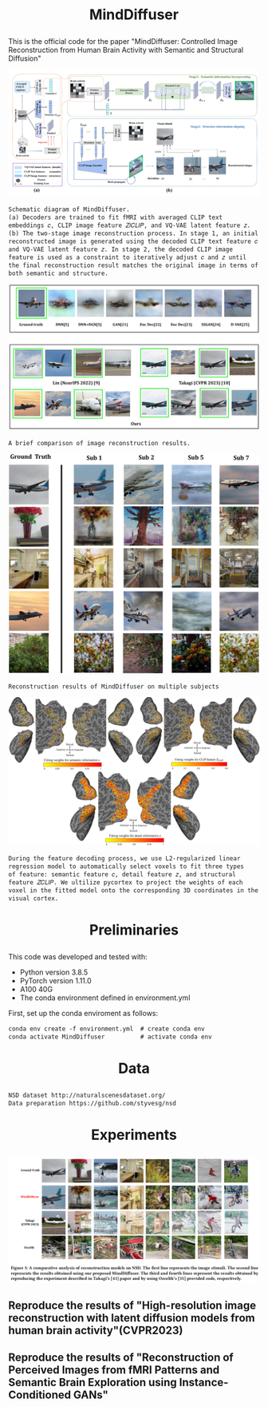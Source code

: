# <p align="center">  MindDiffuser  </p> 
This is the official code for the paper "MindDiffuser: Controlled Image Reconstruction from Human Brain Activity with Semantic and Structural Diffusion"<br>

![](https://github.com/ReedOnePeck/MindDiffuser/blob/main/Images/overview.png)<br>

    Schematic diagram of MindDiffuser. 
    (a) Decoders are trained to fit fMRI with averaged CLIP text embeddings 𝑐, CLIP image feature 𝑍𝑖𝐶𝐿𝐼𝑃, and VQ-VAE latent feature 𝑧.
    (b) The two-stage image reconstruction process. In stage 1, an initial reconstructed image is generated using the decoded CLIP text feature 𝑐 and VQ-VAE latent feature 𝑧. In stage 2, the decoded CLIP image feature is used as a constraint to iteratively adjust 𝑐 and 𝑧 until the final reconstruction result matches the original image in terms of both semantic and structure.
![](https://github.com/ReedOnePeck/MindDiffuser/blob/main/Images/plane_00.png)<br>

    A brief comparison of image reconstruction results.
![](https://github.com/ReedOnePeck/MindDiffuser/blob/main/Images/four_sub_00.png)<br>

    Reconstruction results of MindDiffuser on multiple subjects
![](https://github.com/ReedOnePeck/MindDiffuser/blob/main/Images/cortex_sub2_00.png)<br>

    During the feature decoding process, we use L2-regularized linear regression model to automatically select voxels to fit three types
    of feature: semantic feature 𝑐, detail feature 𝑧, and structural feature 𝑍𝐶𝐿𝐼𝑃. We ultilize pycortex to project the weights of each 
    voxel in the fitted model onto the corresponding 3D coordinates in the visual cortex.

# <p align="center">  Preliminaries  </p> 
This code was developed and tested with:

*  Python version 3.8.5
*  PyTorch version 1.11.0
*  A100 40G
*  The conda environment defined in environment.yml


First, set up the conda enviroment as follows:<br>

    conda env create -f environment.yml  # create conda env
    conda activate MindDiffuser          # activate conda env

# <p align="center">  Data  </p> 
    NSD dataset http://naturalscenesdataset.org/
    Data preparation https://github.com/styvesg/nsd

# <p align="center">  Experiments  </p> 
![](https://github.com/ReedOnePeck/MindDiffuser/blob/main/Images/1686488621334.png)
## <p> Reproduce the results of "High-resolution image reconstruction with latent diffusion models from human brain activity"(CVPR2023)  </p>

## <p> Reproduce the results of "Reconstruction of Perceived Images from fMRI Patterns and Semantic Brain Exploration using Instance-Conditioned GANs" </p>






